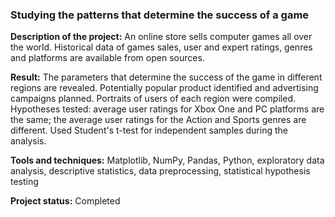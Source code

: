 ### Studying the patterns that determine the success of a game

**Description of the project:** An online store sells computer games all over the world. Historical data of games sales, user and expert ratings, genres and platforms are available from open sources.

**Result:** The parameters that determine the success of the game in different regions are revealed. Potentially popular product identified and advertising campaigns planned. Portraits of users of each region were compiled. Hypotheses tested: average user ratings for Xbox One and PC platforms are the same; the average user ratings for the Action and Sports genres are different. Used Student's t-test for independent samples during the analysis. 

**Tools and techniques:** Matplotlib, NumPy, Pandas, Python, exploratory data analysis, descriptive statistics, data preprocessing, statistical hypothesis testing

**Project status:** Completed
